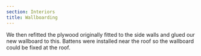 ```yaml
---
section: Interiors
title: Wallboarding
---
```


We then refitted the plywood originally fitted to the side walls and glued our new wallboard to this. Battens were installed near the roof so the wallboard could be fixed  at the roof. 

<div class="flickrslideshow" data-ids="[473705475,473706251,473693830,473708823,473709629,473697414,473710851,473698560,473699096,473699676,473701616,473714955,473715539,473703020,473716805,473704470,473705436,2452311731]">
</div>